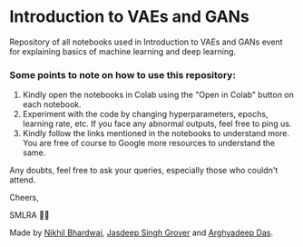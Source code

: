 # Introduction to VAEs and GANs

Repository of all notebooks used in Introduction to VAEs and GANs event for explaining basics of machine learning and deep learning.


### Some points to note on how to use this repository:
1. Kindly open the notebooks in Colab using the "Open in Colab" button on each notebook.
2. Experiment with the code by changing hyperparameters, epochs, learning rate, etc. If you face any abnormal outputs, feel free to ping us.
3. Kindly follow the links mentioned in the notebooks to understand more. You are free of course to Google more resources to understand the same. 

Any doubts, feel free to ask your queries, especially those who couldn't attend. 

Cheers,

SMLRA 👨‍💻

Made by [Nikhil Bhardwaj](https://www.github.com/nik9hil), [Jasdeep Singh Grover](https://www.github.com/jasdeep100) and [Arghyadeep Das](https://www.github.com/arghyadeep99).
